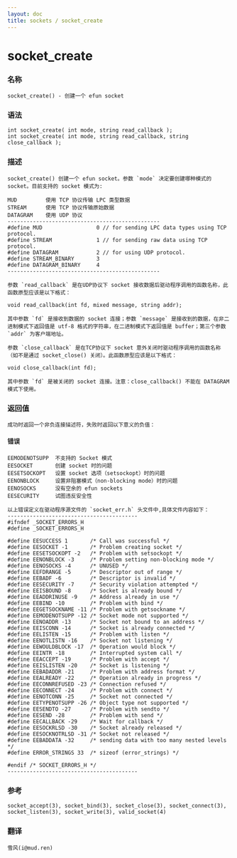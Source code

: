 ```yaml
---
layout: doc
title: sockets / socket_create
---
```

# socket_create

### 名称

    socket_create() - 创建一个 efun socket

### 语法

    int socket_create( int mode, string read_callback );
    int socket_create( int mode, string read_callback, string close_callback );

### 描述

    socket_create() 创建一个 efun socket。参数 `mode` 决定要创建哪种模式的 socket。目前支持的 socket 模式为:

    MUD         使用 TCP 协议传输 LPC 类型数据
    STREAM      使用 TCP 协议传输原始数据
    DATAGRAM    使用 UDP 协议
    ------------------------------------------------
    #define MUD                 0 // for sending LPC data types using TCP protocol.
    #define STREAM              1 // for sending raw data using TCP protocol.
    #define DATAGRAM            2 // for using UDP protocol.
    #define STREAM_BINARY       3
    #define DATAGRAM_BINARY     4
    ------------------------------------------------

    参数 `read_callback` 是在UDP协议下 socket 接收数据后驱动程序调用的函数名称，此函数原型应该是以下格式：

    void read_callback(int fd, mixed message, string addr);

    其中参数 `fd` 是接收到数据的 socket 连接；参数 `message` 是接收到的数据，在非二进制模式下返回值是 utf-8 格式的字符串，在二进制模式下返回值是 buffer；第三个参数 `addr` 为客户端地址。

    参数 `close_callback` 是在TCP协议下 socket 意外关闭时驱动程序调用的函数名称（如不是通过 socket_close() 关闭）。此函数原型应该是以下格式：

    void close_callback(int fd);

    其中参数 `fd` 是被关闭的 socket 连接。注意：close_callback() 不能在 DATAGRAM 模式下使用。

### 返回值

    成功时返回一个非负连接描述符，失败时返回以下意义的负值：

#### 错误

    EEMODENOTSUPP  不支持的 Socket 模式
    EESOCKET       创建 socket 时的问题
    EESETSOCKOPT   设置 socket 选项（setsockopt）时的问题
    EENONBLOCK     设置非阻塞模式（non-blocking mode）时的问题
    EENOSOCKS      没有空余的 efun sockets
    EESECURITY     试图违反安全性

    以上错误定义在驱动程序源文件的 `socket_err.h` 头文件中,具体文件内容如下：
    -----------------------------------------
    #ifndef _SOCKET_ERRORS_H
    #define _SOCKET_ERRORS_H

    #define EESUCCESS 1       /* Call was successful */
    #define EESOCKET -1       /* Problem creating socket */
    #define EESETSOCKOPT -2   /* Problem with setsockopt */
    #define EENONBLOCK -3     /* Problem setting non-blocking mode */
    #define EENOSOCKS -4      /* UNUSED */
    #define EEFDRANGE -5      /* Descriptor out of range */
    #define EEBADF -6         /* Descriptor is invalid */
    #define EESECURITY -7     /* Security violation attempted */
    #define EEISBOUND -8      /* Socket is already bound */
    #define EEADDRINUSE -9    /* Address already in use */
    #define EEBIND -10        /* Problem with bind */
    #define EEGETSOCKNAME -11 /* Problem with getsockname */
    #define EEMODENOTSUPP -12 /* Socket mode not supported */
    #define EENOADDR -13      /* Socket not bound to an address */
    #define EEISCONN -14      /* Socket is already connected */
    #define EELISTEN -15      /* Problem with listen */
    #define EENOTLISTN -16    /* Socket not listening */
    #define EEWOULDBLOCK -17  /* Operation would block */
    #define EEINTR -18        /* Interrupted system call */
    #define EEACCEPT -19      /* Problem with accept */
    #define EEISLISTEN -20    /* Socket is listening */
    #define EEBADADDR -21     /* Problem with address format */
    #define EEALREADY -22     /* Operation already in progress */
    #define EECONNREFUSED -23 /* Connection refused */
    #define EECONNECT -24     /* Problem with connect */
    #define EENOTCONN -25     /* Socket not connected */
    #define EETYPENOTSUPP -26 /* Object type not supported */
    #define EESENDTO -27      /* Problem with sendto */
    #define EESEND -28        /* Problem with send */
    #define EECALLBACK -29    /* Wait for callback */
    #define EESOCKRLSD -30    /* Socket already released */
    #define EESOCKNOTRLSD -31 /* Socket not released */
    #define EEBADDATA -32     /* sending data with too many nested levels */
    #define ERROR_STRINGS 33  /* sizeof (error_strings) */

    #endif /* SOCKET_ERRORS_H */
    -----------------------------------------

### 参考

    socket_accept(3), socket_bind(3), socket_close(3), socket_connect(3), socket_listen(3), socket_write(3), valid_socket(4)

### 翻译 ###

    雪风(i@mud.ren)
